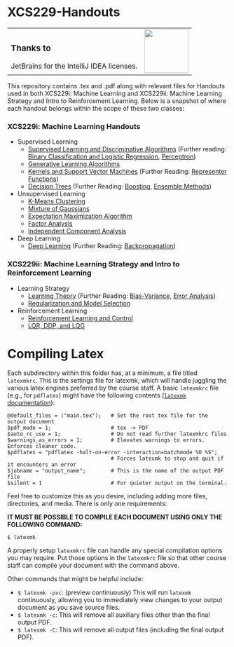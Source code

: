 # XCS229-Handouts


<table cellspacing="0" cellpadding="0" border="0" style="border: none;">
<tr style="border: none;">
<td style="border: none;">
<h3>Thanks to</h3>
JetBrains for the IntelliJ IDEA licenses.
</td>
<td style="border: none;">
<a href="https://www.jetbrains.com/"><img src="https://www.jetbrains.com/company/brand/img/jetbrains_logo.png" width="100"></a>
</td>
</tr>
</table>



This repository contains .tex and .pdf along with relevant files for Handouts used in both XCS229i: Machine Learning and XCS229ii: Machine Learning Strategy and Intro to Reinforcement Learning. Below is a snapshot of where each handout belongs within the scope of these two classes:

### XCS229i: Machine Learning Handouts
- Supervised Learning
  - [Supervised Learning and Discriminative Algorithms](http://docs.google.com/gview?url=https://github.com/scpd-proed/XCS229-Handouts/raw/main/Supervised%20Learning%20and%20Discriminative%20Algorithms.pdf) (Further reading: [Binary Classification and Logistic Regression](http://docs.google.com/gview?url=https://github.com/scpd-proed/XCS229-Handouts/raw/main/Binary%20Classification%20and%20Logistic%20Regression.pdf), [Perceptron](http://docs.google.com/gview?url=https://github.com/scpd-proed/XCS229-Handouts/raw/main/Perceptron.pdf))
  - [Generative Learning Algorithms](http://docs.google.com/gview?url=https://github.com/scpd-proed/XCS229-Handouts/raw/main/Generative%20Learning%20Algorithms.pdf)
  - [Kernels and Support Vector Machines](http://docs.google.com/gview?url=https://github.com/scpd-proed/XCS229-Handouts/raw/main/Kernels%20and%20Support%20Vector%20Machines.pdf) (Further Reading: [Representer Functions](http://docs.google.com/gview?url=https://github.com/scpd-proed/XCS229-Handouts/raw/main/Representer%20Functions.pdf))
  - [Decision Trees](http://docs.google.com/gview?url=https://github.com/scpd-proed/XCS229-Handouts/raw/main/Decision%20Trees.pdf) (Further Reading: [Boosting](http://docs.google.com/gview?url=https://github.com/scpd-proed/XCS229-Handouts/raw/main/Boosting.pdf), [Ensemble Methods](http://docs.google.com/gview?url=https://github.com/scpd-proed/XCS229-Handouts/raw/main/Ensemble%20Methods.pdf))
- Unsupervised Learning
  - [K-Means Clustering](http://docs.google.com/gview?url=https://github.com/scpd-proed/XCS229-Handouts/raw/main/K-Means%20Clustering.pdf)
  - [Mixture of Gaussians](http://docs.google.com/gview?url=https://github.com/scpd-proed/XCS229-Handouts/raw/main/Mixture%20of%20Gaussians.pdf)
  - [Expectation Maximization Algorithm](http://docs.google.com/gview?url=https://github.com/scpd-proed/XCS229-Handouts/raw/main/Expectation%20Maximization%20Algorithm.pdf)
  - [Factor Analysis](http://docs.google.com/gview?url=https://github.com/scpd-proed/XCS229-Handouts/raw/main/Factor%20Analysis.pdf)
  - [Independent Component Analysis](http://docs.google.com/gview?url=https://github.com/scpd-proed/XCS229-Handouts/raw/main/Independent%20Component%20Analysis.pdf)
- Deep Learning
  - [Deep Learning](http://docs.google.com/gview?url=https://github.com/scpd-proed/XCS229-Handouts/raw/main/Deep%20Learning.pdf) (Further Reading: [Backpropagation](http://docs.google.com/gview?url=https://github.com/scpd-proed/XCS229-Handouts/raw/main/Backpropagation.pdf))

### XCS229ii: Machine Learning Strategy and Intro to Reinforcement Learning
- Learning Strategy
  - [Learning Theory](http://docs.google.com/gview?url=https://github.com/scpd-proed/XCS229-Handouts/raw/main/Learning%20Theory.pdf) (Further Reading: [Bias-Variance](http://docs.google.com/gview?url=https://github.com/scpd-proed/XCS229-Handouts/raw/main/Bias-Variance.pdf), [Error Analysis](http://docs.google.com/gview?url=https://github.com/scpd-proed/XCS229-Handouts/raw/main/Error%20Analysis.pdf))
  - [Regularization and Model Selection](http://docs.google.com/gview?url=https://github.com/scpd-proed/XCS229-Handouts/raw/main/Regularization%20and%20Model%20Selection.pdf)
- Reinforcement Learning
  - [Reinforcement Learning and Control](http://docs.google.com/gview?url=https://github.com/scpd-proed/XCS229-Handouts/raw/main/Reinforcement%20Learning%20and%20Control.pdf)
  - [LQR, DDP, and LQG](http://docs.google.com/gview?url=https://github.com/scpd-proed/XCS229-Handouts/raw/main/LQR,%20DDP,%20and%20LQG.pdf)

# Compiling Latex

Each subdirectory within this folder has, at a minimum, a file titled
`latexmkrc`.  This is the settings file for latexmk, which will handle
juggling the various latex engines preferred by the course staff.  A basic
`latexmkrc` file (e.g., for `pdflatex`) might have the following contents
([`latexmk` documentation](https://mirror.las.iastate.edu/tex-archive/support/latexmk/latexmk.pdf)):
```
@default_files = ("main.tex");   # Set the root tex file for the output document
$pdf_mode = 1;                   # tex -> PDF
$auto_rc_use = 1;                # Do not read further latexmkrc files
$warnings_as_errors = 1;         # Elevates warnings to errors.  Enforces cleaner code.
$pdflatex = "pdflatex -halt-on-error -interaction=batchmode %O %S";
                                 # Forces latexmk to stop and quit if it encounters an error
$jobname = "output_name";        # This is the name of the output PDF file
$silent = 1                      # For quieter output on the terminal.
```
Feel free to customize this as you desire, including adding more files,
directories, and media.  There is only one requirements:

**IT MUST BE POSSIBLE TO COMPILE EACH DOCUMENT USING ONLY THE FOLLOWING COMMAND:**
```
$ latexmk
```
A properly setup `latexmkrc` file can handle any special compilation options you
may require.  Put those options in the `latexmkrc` file so that other course
staff can compile your document with the command above.

Other commands that might be helpful include:
- `$ latexmk -pvc`:  (preview continuously) This will run `latexmk`
continuously, allowing you to immediately view changes to your output document
as you save source files.
- `$ latexmk -c`:  This will remove all auxiliary files other than the final
output PDF.
- `$ latexmk -C`:  This will remove all output files (including the final output
PDF).
